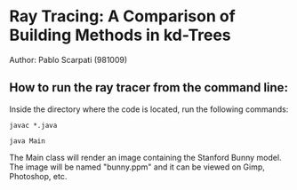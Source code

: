 # Ray Tracing: A Comparison of Building Methods in kd-Trees

Author: Pablo Scarpati (981009)

## How to run the ray tracer from the command line:

Inside the directory where the code is located, run the following commands:

```
javac *.java

java Main
```

The Main class will render an image containing the Stanford Bunny model. The image will be named "bunny.ppm" and it can be viewed on Gimp, Photoshop, etc.
